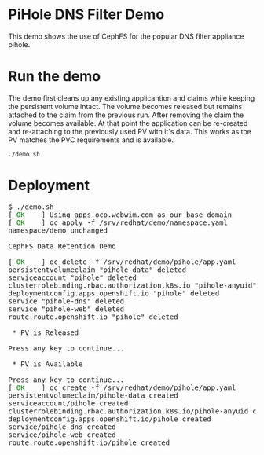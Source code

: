 # PiHole DNS Filter Demo
This demo shows the use of CephFS for the popular DNS filter appliance pihole.

# Run the demo
The demo first cleans up any existing applicantion and claims while keeping the persistent volume intact.
The volume becomes released but remains attached to the claim from the previous run. After removing the claim the volume becomes available.
At that point the application can be re-created and re-attaching to the previously used PV with it's data.
This works as the PV matches the PVC requirements and is available.

``./demo.sh``

# Deployment
<pre>
$ ./demo.sh
[ <span style="color:green">OK</span>    ] Using apps.ocp.webwim.com as our base domain
[ <span style="color:green">OK</span>    ] oc apply -f /srv/redhat/demo/namespace.yaml
namespace/demo unchanged

CephFS Data Retention Demo

[ <span style="color:green">OK</span>    ] oc delete -f /srv/redhat/demo/pihole/app.yaml
persistentvolumeclaim "pihole-data" deleted
serviceaccount "pihole" deleted
clusterrolebinding.rbac.authorization.k8s.io "pihole-anyuid" deleted
deploymentconfig.apps.openshift.io "pihole" deleted
service "pihole-dns" deleted
service "pihole-web" deleted
route.route.openshift.io "pihole" deleted

 * PV is Released

Press any key to continue... 

 * PV is Available

Press any key to continue... 
[ <span style="color:green">OK</span>    ] oc create -f /srv/redhat/demo/pihole/app.yaml
persistentvolumeclaim/pihole-data created
serviceaccount/pihole created
clusterrolebinding.rbac.authorization.k8s.io/pihole-anyuid created
deploymentconfig.apps.openshift.io/pihole created
service/pihole-dns created
service/pihole-web created
route.route.openshift.io/pihole created
</pre>

